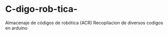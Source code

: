 # C-digo-rob-tica-
Almacenaje de códigos de robótica (ACR)
Recopilacion de diversos codigos en arduino
